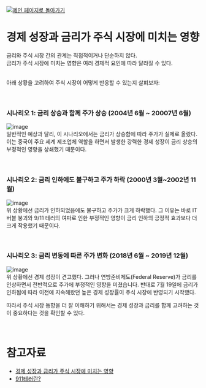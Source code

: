 [![메인 페이지로 돌아가기](https://img.shields.io/badge/메인_페이지로_돌아가기-blueviolet.svg)](https://github.com/juho-creator/Investing/blob/main/KR/README.md)

# 경제 성장과 금리가 주식 시장에 미치는 영향
금리와 주식 시장 간의 관계는 직접적이거나 단순하지 않다. </br>
금리가 주식 시장에 미치는 영향은 여러 경제적 요인에 따라 달라질 수 있다. </br></br>

아래 상황을 고려하여 주식 시장이 어떻게 반응할 수 있는지 살펴보자:
</br></br></br>

### 시나리오 1: 금리 상승과 함께 주가 상승 (2004년 6월 ~ 20007년 6월)
![image](https://github.com/juho-creator/Investing/assets/72856990/04a06027-6653-402f-a015-c6a294915d64)  
일반적인 예상과 달리, 이 시나리오에서는 금리가 상승함에 따라 주가가 실제로 올랐다. 이는 중국이 주요 세계 제조업체 역할을 하면서 발생한 강력한 경제 성장이 금리 상승의 부정적인 영향을 상쇄했기 때문이다.
</br></br></br>

### 시나리오 2: 금리 인하에도 불구하고 주가 하락 (2000년 3월~2002년 11월) 
![image](https://github.com/juho-creator/Investing/assets/72856990/d67d0ce8-a424-499e-a59c-abcf185b549e)  
위 상황에선 금리가 인하되었음에도 불구하고 주가가 크게 하락했다. 그 이유는 바로 IT 버블 붕괴와 9/11 테러의 여파로 인한 부정적인 영향이 금리 인하의 긍정적 효과보다 더 크게 작용했기 때문이다.
</br></br></br>

### 시나리오 3: 금리 변동에 따른 주가 변화 (2018년 6월 ~ 2019년 12월)
![image](https://github.com/juho-creator/Investing/assets/72856990/89d4ebe4-cbcb-4c42-92d6-4c12820b9fd5)  
위 상황에선 경제 성장이 견고했다. 그러나 연방준비제도(Federal Reserve)가 금리를 인상하면서 전반적으로 주가에 부정적인 영향을 미쳤습니다. 반대로 7월 19일에 금리가 인하됨에 따라 이전에 지속해왔던 높은 경제 성장률이 주식 시장에 반영되기 시작했다.
</br>

따라서 주식 시장 동향을 더 잘 이해하기 위해서는 경제 성장과 금리를 함께 고려하는 것이 중요하다는 것을 확인할 수 있다.
</br></br></br>

# 참고자료
- [경제 성장과 금리가 주식 시장에 미치는 영향](https://www.youtube.com/watch?v=RazNP3M2SPM&list=PLl2h7tHtrGhyKkVi9rYAhkNu3Q_pLSUml&index=14)
- [911테러란?](https://www.britannica.com/event/September-11-attacks)
